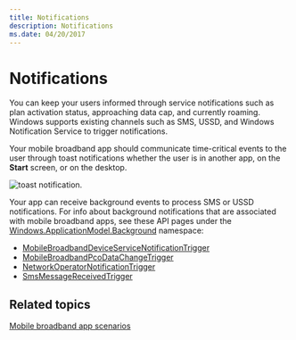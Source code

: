 ```yaml
---
title: Notifications
description: Notifications
ms.date: 04/20/2017
---
```


# Notifications


You can keep your users informed through service notifications such as plan activation status, approaching data cap, and currently roaming. Windows supports existing channels such as SMS, USSD, and Windows Notification Service to trigger notifications.

Your mobile broadband app should communicate time-critical events to the user through toast notifications whether the user is in another app, on the **Start** screen, or on the desktop.

![toast notification.](images/mb-fig3-toast.png)

Your app can receive background events to process SMS or USSD notifications. For info about background notifications that are associated with mobile broadband apps, see these API pages under the [Windows.ApplicationModel.Background](/uwp/api/windows.applicationmodel.background) namespace:

- [MobileBroadbandDeviceServiceNotificationTrigger](/uwp/api/windows.applicationmodel.background.mobilebroadbanddeviceservicenotificationtrigger)
- [MobileBroadbandPcoDataChangeTrigger](/uwp/api/windows.applicationmodel.background.mobilebroadbandpcodatachangetrigger)
- [NetworkOperatorNotificationTrigger](/uwp/api/windows.applicationmodel.background.networkoperatornotificationtrigger)
- [SmsMessageReceivedTrigger](/uwp/api/windows.applicationmodel.background.smsmessagereceivedtrigger)

## <span id="related_topics"></span>Related topics


[Mobile broadband app scenarios](./account-management.md)

 

